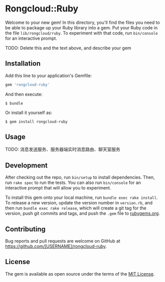 # Rongcloud::Ruby

Welcome to your new gem! In this directory, you'll find the files you need to be able to package up your Ruby library into a gem. Put your Ruby code in the file `lib/rongcloud/ruby`. To experiment with that code, run `bin/console` for an interactive prompt.

TODO: Delete this and the text above, and describe your gem

## Installation

Add this line to your application's Gemfile:

```ruby
gem 'rongcloud-ruby'
```

And then execute:

    $ bundle

Or install it yourself as:

    $ gem install rongcloud-ruby

## Usage

TODO: 消息发送服务、服务器端实时消息路由、聊天室服务

## Development

After checking out the repo, run `bin/setup` to install dependencies. Then, run `rake spec` to run the tests. You can also run `bin/console` for an interactive prompt that will allow you to experiment.

To install this gem onto your local machine, run `bundle exec rake install`. To release a new version, update the version number in `version.rb`, and then run `bundle exec rake release`, which will create a git tag for the version, push git commits and tags, and push the `.gem` file to [rubygems.org](https://rubygems.org).

## Contributing

Bug reports and pull requests are welcome on GitHub at https://github.com/[USERNAME]/rongcloud-ruby.


## License

The gem is available as open source under the terms of the [MIT License](http://opensource.org/licenses/MIT).
